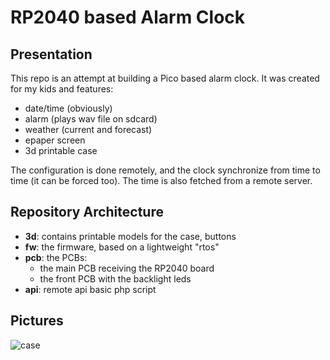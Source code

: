 # RP2040 based Alarm Clock

## Presentation

This repo is an attempt at building a Pico based alarm clock. It was created for my kids and features:

- date/time (obviously)
- alarm (plays wav file on sdcard)
- weather (current and forecast)
- epaper screen
- 3d printable case

The configuration is done remotely, and the clock synchronize from time to time (it can be forced too). The time is also fetched from a remote server.

## Repository Architecture

- **3d**: contains printable models for the case, buttons
- **fw**: the firmware, based on a lightweight "rtos"
- **pcb**: the PCBs:
  - the main PCB receiving the RP2040 board
  - the front PCB with the backlight leds
- **api**: remote api basic php script

## Pictures

![case](https://github.com/user-attachments/assets/271e02c0-0fdb-4c54-b3e2-e96bcef8c645)
